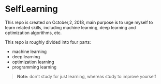 # SelfLearning

This repo is created on October,2, 2018, main purpose is to urge myself to learn related skills, including machine learning, deep learning and optimization algorithms, etc.

This repo is roughly divided into four parts:

- machine learning
- deep learning
- optimization learning
- programming learning

> **Note:** don't study for just learning, whereas study to improve yourself
